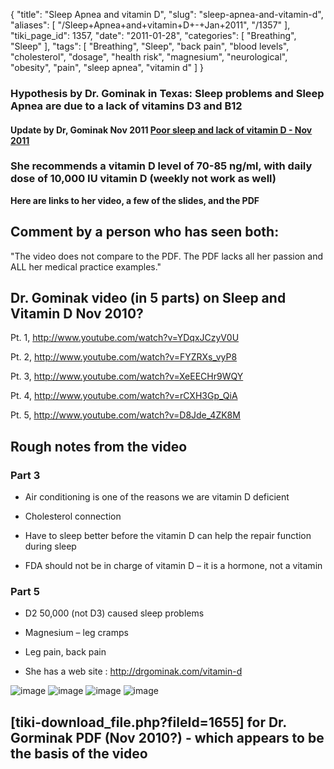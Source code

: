 {
    "title": "Sleep Apnea and vitamin D",
    "slug": "sleep-apnea-and-vitamin-d",
    "aliases": [
        "/Sleep+Apnea+and+vitamin+D+-+Jan+2011",
        "/1357"
    ],
    "tiki_page_id": 1357,
    "date": "2011-01-28",
    "categories": [
        "Breathing",
        "Sleep"
    ],
    "tags": [
        "Breathing",
        "Sleep",
        "back pain",
        "blood levels",
        "cholesterol",
        "dosage",
        "health risk",
        "magnesium",
        "neurological",
        "obesity",
        "pain",
        "sleep apnea",
        "vitamin d"
    ]
}


### Hypothesis by Dr. Gominak in Texas: Sleep problems and Sleep Apnea are due to a lack of vitamins D3 and B12

#### Update by Dr, Gominak Nov 2011 [Poor sleep and lack of vitamin D - Nov 2011](/posts/poor-sleep-and-lack-of-vitamin-d)

### She recommends a vitamin D level of  70-85 ng/ml, with daily dose of 10,000 IU vitamin D (weekly not work as well)

 **Here are links to her video, a few of the slides, and the PDF** 

## Comment by a person who has seen both:

"The video does not compare to the PDF.  The PDF lacks all her passion and ALL her medical practice examples."

## Dr. Gominak video (in 5 parts) on Sleep and Vitamin D Nov 2010?

Pt. 1, http://www.youtube.com/watch?v=YDqxJCzyV0U

Pt. 2, http://www.youtube.com/watch?v=FYZRXs_vyP8

Pt. 3, http://www.youtube.com/watch?v=XeEECHr9WQY

Pt. 4, http://www.youtube.com/watch?v=rCXH3Gp_QiA

Pt. 5, http://www.youtube.com/watch?v=D8Jde_4ZK8M

## Rough notes from the video

### Part 3

* Air conditioning is one of the reasons we are vitamin D deficient

* Cholesterol connection

* Have to sleep better before the vitamin D can help the repair function during sleep

* FDA should not be in charge of vitamin D – it is a hormone, not a vitamin

### Part 5

* D2 50,000 (not D3) caused sleep problems

* Magnesium – leg cramps

* Leg pain, back pain

* She has a web site : http://drgominak.com/vitamin-d 

<img src="https://d1bk1kqxc0sym.cloudfront.net/attachments/gif/g2-obesity.gif" alt="image" style="max-width: 400px;">
<img src="https://d1bk1kqxc0sym.cloudfront.net/attachments/gif/g3-seasonal-hormone.gif" alt="image" style="max-width: 400px;">
<img src="https://d1bk1kqxc0sym.cloudfront.net/attachments/gif/g4-hypothesis.gif" alt="image" style="max-width: 400px;">
<img src="https://d1bk1kqxc0sym.cloudfront.net/attachments/gif/g5.gif" alt="image" style="max-width: 400px;">

## <span>[tiki-download_file.php?fileId=1655]</span> for Dr. Gorminak PDF (Nov 2010?) - which appears to be the basis of the video